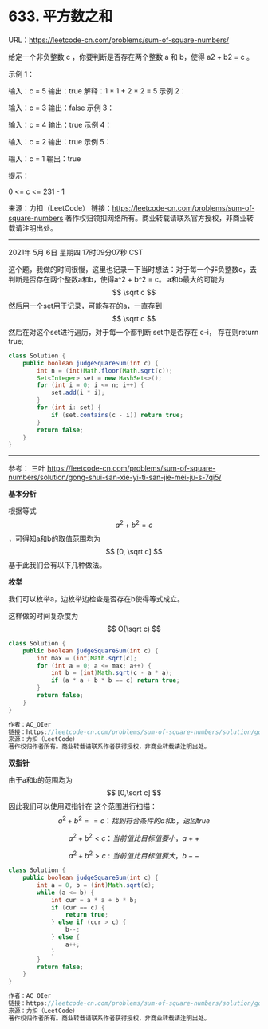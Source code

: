 # 633. 平方数之和

URL：https://leetcode-cn.com/problems/sum-of-square-numbers/

给定一个非负整数 c ，你要判断是否存在两个整数 a 和 b，使得 a2 + b2 = c 。

 

示例 1：

输入：c = 5
输出：true
解释：1 * 1 + 2 * 2 = 5
示例 2：

输入：c = 3
输出：false
示例 3：

输入：c = 4
输出：true
示例 4：

输入：c = 2
输出：true
示例 5：

输入：c = 1
输出：true


提示：

0 <= c <= 231 - 1

来源：力扣（LeetCode）
链接：https://leetcode-cn.com/problems/sum-of-square-numbers
著作权归领扣网络所有。商业转载请联系官方授权，非商业转载请注明出处。

---

2021年 5月 6日 星期四 17时09分07秒 CST

这个题，我做的时间很慢，这里也记录一下当时想法：对于每一个非负整数c，去判断是否存在两个整数a和b，使得a^2 + b^2 = c。 a和b最大的可能为 
$$
\sqrt c
$$
然后用一个set用于记录，可能存在的a，一直存到 
$$
\sqrt c
$$
然后在对这个set进行遍历，对于每一个都判断 set中是否存在 c-i， 存在则return true; 

```java
class Solution {
    public boolean judgeSquareSum(int c) {
        int n = (int)Math.floor(Math.sqrt(c));
        Set<Integer> set = new HashSet<>();
        for (int i = 0; i <= n; i++) {
            set.add(i * i);
        }
        for (int i: set) {
            if (set.contains(c - i)) return true;
        }
        return false;
    }
}
```

---

参考： 三叶 https://leetcode-cn.com/problems/sum-of-square-numbers/solution/gong-shui-san-xie-yi-ti-san-jie-mei-ju-s-7qi5/

**基本分析**

根据等式 
$$
a^2+b^2 = c
$$
，可得知a和b的取值范围均为
$$
[0, \sqrt c]
$$
基于此我们会有以下几种做法。

**枚举**

我们可以枚举a，边枚举边检查是否存在b使得等式成立。

这样做的时间复杂度为 
$$
O(\sqrt c)
$$

```java
class Solution {
    public boolean judgeSquareSum(int c) {
        int max = (int)Math.sqrt(c);
        for (int a = 0; a <= max; a++) {
            int b = (int)Math.sqrt(c - a * a);
            if (a * a + b * b == c) return true;
        }
        return false;
    }
}

作者：AC_OIer
链接：https://leetcode-cn.com/problems/sum-of-square-numbers/solution/gong-shui-san-xie-yi-ti-san-jie-mei-ju-s-7qi5/
来源：力扣（LeetCode）
著作权归作者所有。商业转载请联系作者获得授权，非商业转载请注明出处。
```



**双指针**

由于a和b的范围均为
$$
[0,\sqrt c]
$$
因此我们可以使用双指针在 这个范围进行扫描：
$$
a^2 + b^2 == c ：找到符合条件的a和b，返回true
$$

$$
a^2 + b^2 < c ：当前值比目标值要小，a++
$$

$$
a^2+b^2 >c: 当前值比目标值要大，b--
$$

```java
class Solution {
    public boolean judgeSquareSum(int c) {
        int a = 0, b = (int)Math.sqrt(c);
        while (a <= b) {
            int cur = a * a + b * b;
            if (cur == c) {
                return true;
            } else if (cur > c) {
                b--;
            } else {
                a++;
            }
        }
        return false;
    }
}

作者：AC_OIer
链接：https://leetcode-cn.com/problems/sum-of-square-numbers/solution/gong-shui-san-xie-yi-ti-san-jie-mei-ju-s-7qi5/
来源：力扣（LeetCode）
著作权归作者所有。商业转载请联系作者获得授权，非商业转载请注明出处。
```

